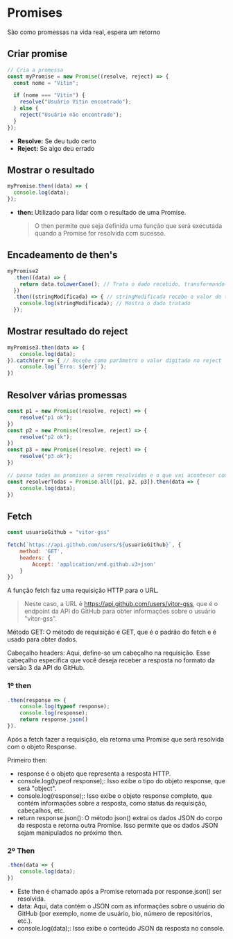 # Promises

São como promessas na vida real, espera um retorno

## Criar promise

```js
// Cria a promessa
const myPromise = new Promise((resolve, reject) => {
  const nome = "Vitin";

  if (nome === "Vitin") {
    resolve("Usuário Vitin encontrado");
  } else {
    reject("Usuário não encontrado");
  }
});
```

- **Resolve:** Se deu tudo certo
- **Reject:** Se algo deu errado


## Mostrar o resultado

```js
myPromise.then((data) => {
  console.log(data);
});
```

- **then:** Utilizado para lidar com o resultado de uma Promise.
  > O then permite que seja definida uma função que será executada quando a Promise for resolvida com sucesso.

## Encadeamento de then's

```js
myPromise2
  .then((data) => {
    return data.toLowerCase(); // Trata o dado recebido, transformando-o apenas em letras minúsculas.
  })
  .then((stringModificada) => { // stringModificada recebe o valor do then anterior
    console.log(stringModificada); // Mostra o dado tratado
  });
```

## Mostrar resultado do reject
```js
myPromise3.then(data => {
    console.log(data);
}).catch(err => { // Recebe como parâmetro o valor digitado no reject
    console.log(`Erro: ${err}`);
})
```

## Resolver várias promessas
```js
const p1 = new Promise((resolve, reject) => {
    resolve("p1 ok");
})
const p2 = new Promise((resolve, reject) => {
    resolve("p2 ok");
})
const p3 = new Promise((resolve, reject) => {
    resolve("p3 ok");
})

// passa todas as promises a serem resolvidas e o que vai acontecer com esse dado.
const resolverTodas = Promise.all([p1, p2, p3]).then(data => { 
    console.log(data);
})
```

## Fetch
```js
const usuarioGithub = "vitor-gss"

fetch(`https://api.github.com/users/${usuarioGithub}`, {
    method: 'GET',
    headers: {
        Accept: 'application/vnd.github.v3+json'
    }
})
```
A função fetch faz uma requisição HTTP para o URL.
> Neste caso, a URL é https://api.github.com/users/vitor-gss, que é o endpoint da API do GitHub para obter informações sobre o usuário "vitor-gss".

Método GET: O método de requisição é GET, que é o padrão do fetch e é usado para obter dados.

Cabeçalho headers: Aqui, define-se um cabeçalho na requisição. Esse cabeçalho especifica que você deseja receber a resposta no formato da versão 3 da API do GitHub.

### 1º then
```js
.then(response => {
    console.log(typeof response);
    console.log(response);
    return response.json()
}).
```
Após a fetch fazer a requisição, ela retorna uma Promise que será resolvida com o objeto Response.

Primeiro then:

* response é o objeto que representa a resposta HTTP.
* console.log(typeof response);: Isso exibe o tipo do objeto response, que será "object".
* console.log(response);: Isso exibe o objeto response completo, que contém informações sobre a resposta, como status da requisição, cabeçalhos, etc.
* return response.json(): O método json() extrai os dados JSON do corpo da resposta e retorna outra Promise. Isso permite que os dados JSON sejam manipulados no próximo then.

### 2º Then
```js
.then(data => {
    console.log(data);
})
```
* Este then é chamado após a Promise retornada por response.json() ser resolvida.
* data: Aqui, data contém o JSON com as informações sobre o usuário do GitHub (por exemplo, nome de usuário, bio, número de repositórios, etc.).
* console.log(data);: Isso exibe o conteúdo JSON da resposta no console.
